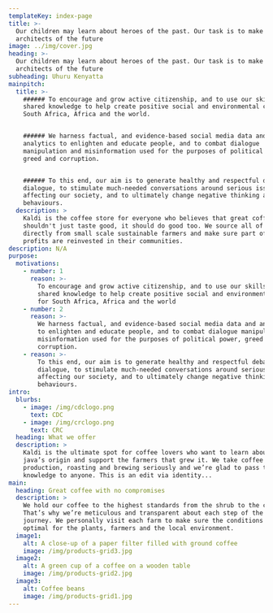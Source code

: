 ```yaml
---
templateKey: index-page
title: >-
  Our children may learn about heroes of the past. Our task is to make ourselves
  architects of the future
image: ../img/cover.jpg
heading: >-
  Our children may learn about heroes of the past. Our task is to make ourselves
  architects of the future
subheading: Uhuru Kenyatta
mainpitch:
  title: >-
    ###### To encourage and grow active citizenship, and to use our skills and
    shared knowledge to help create positive social and environmental change for
    South Africa, Africa and the world.


    ###### We harness factual, and evidence-based social media data and
    analytics to enlighten and educate people, and to combat dialogue
    manipulation and misinformation used for the purposes of political power,
    greed and corruption.


    ###### To this end, our aim is to generate healthy and respectful debate and
    dialogue, to stimulate much-needed conversations around serious issues
    affecting our society, and to ultimately change negative thinking and
    behaviours.
  description: >
    Kaldi is the coffee store for everyone who believes that great coffee
    shouldn't just taste good, it should do good too. We source all of our beans
    directly from small scale sustainable farmers and make sure part of the
    profits are reinvested in their communities.
description: N/A
purpose:
  motivations:
    - number: 1
      reason: >-
        To encourage and grow active citizenship, and to use our skills and
        shared knowledge to help create positive social and environmental change
        for South Africa, Africa and the world
    - number: 2
      reason: >-
        We harness factual, and evidence-based social media data and analytics
        to enlighten and educate people, and to combat dialogue manipulation and
        misinformation used for the purposes of political power, greed and
        corruption. 
    - reason: >-
        To this end, our aim is to generate healthy and respectful debate and
        dialogue, to stimulate much-needed conversations around serious issues
        affecting our society, and to ultimately change negative thinking and
        behaviours.
intro:
  blurbs:
    - image: /img/cdclogo.png
      text: CDC
    - image: /img/crclogo.png
      text: CRC
  heading: What we offer
  description: >
    Kaldi is the ultimate spot for coffee lovers who want to learn about their
    java’s origin and support the farmers that grew it. We take coffee
    production, roasting and brewing seriously and we’re glad to pass that
    knowledge to anyone. This is an edit via identity...
main:
  heading: Great coffee with no compromises
  description: >
    We hold our coffee to the highest standards from the shrub to the cup.
    That’s why we’re meticulous and transparent about each step of the coffee’s
    journey. We personally visit each farm to make sure the conditions are
    optimal for the plants, farmers and the local environment.
  image1:
    alt: A close-up of a paper filter filled with ground coffee
    image: /img/products-grid3.jpg
  image2:
    alt: A green cup of a coffee on a wooden table
    image: /img/products-grid2.jpg
  image3:
    alt: Coffee beans
    image: /img/products-grid1.jpg
---
```

